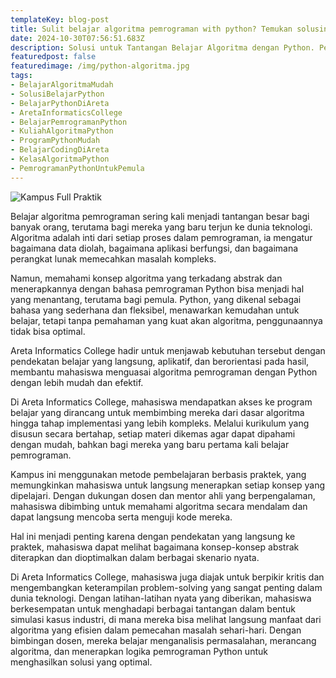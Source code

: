 ```yaml
---
templateKey: blog-post
title: Sulit belajar algoritma pemrograman with python? Temukan solusinya di Areta Informatics College.
date: 2024-10-30T07:56:51.683Z
description: Solusi untuk Tantangan Belajar Algoritma dengan Python. Pengajaran Full Praktek dan Pembelajaran Terstruktur di Areta Informatics College untuk Menguasai Konsep Pemrograman secara Mendalam.
featuredpost: false
featuredimage: /img/python-algoritma.jpg
tags:
- BelajarAlgoritmaMudah		
- SolusiBelajarPython		
- BelajarPythonDiAreta		
- AretaInformaticsCollege		
- BelajarPemrogramanPython		
- KuliahAlgoritmaPython		
- ProgramPythonMudah		
- BelajarCodingDiAreta		
- KelasAlgoritmaPython		
- PemrogramanPythonUntukPemula		
---   
```


![Kampus Full Praktik](/img/python-algoritma.jpg "Kampus Full Praktik")

Belajar algoritma pemrograman sering kali menjadi tantangan besar bagi banyak orang, terutama bagi mereka yang baru terjun ke dunia teknologi. Algoritma adalah inti dari setiap proses dalam pemrograman, ia mengatur bagaimana data diolah, bagaimana aplikasi berfungsi, dan bagaimana perangkat lunak memecahkan masalah kompleks.																								
																								
Namun, memahami konsep algoritma yang terkadang abstrak dan menerapkannya dengan bahasa pemrograman Python bisa menjadi hal yang menantang, terutama bagi pemula. Python, yang dikenal sebagai bahasa yang sederhana dan fleksibel, menawarkan kemudahan untuk belajar, tetapi tanpa pemahaman yang kuat akan algoritma, penggunaannya tidak bisa optimal.																								
																								
Areta Informatics College hadir untuk menjawab kebutuhan tersebut dengan pendekatan belajar yang langsung, aplikatif, dan berorientasi pada hasil, membantu mahasiswa menguasai algoritma pemrograman dengan Python dengan lebih mudah dan efektif.																								
																								
Di Areta Informatics College, mahasiswa mendapatkan akses ke program belajar yang dirancang untuk membimbing mereka dari dasar algoritma hingga tahap implementasi yang lebih kompleks. Melalui kurikulum yang disusun secara bertahap, setiap materi dikemas agar dapat dipahami dengan mudah, bahkan bagi mereka yang baru pertama kali belajar pemrograman.																								
																								
Kampus ini menggunakan metode pembelajaran berbasis praktek, yang memungkinkan mahasiswa untuk langsung menerapkan setiap konsep yang dipelajari. Dengan dukungan dosen dan mentor ahli yang berpengalaman, mahasiswa dibimbing untuk memahami algoritma secara mendalam dan dapat langsung mencoba serta menguji kode mereka.																								
																								
Hal ini menjadi penting karena dengan pendekatan yang langsung ke praktek, mahasiswa dapat melihat bagaimana konsep-konsep abstrak diterapkan dan dioptimalkan dalam berbagai skenario nyata.																								
																								
Di Areta Informatics College, mahasiswa juga diajak untuk berpikir kritis dan mengembangkan keterampilan problem-solving yang sangat penting dalam dunia teknologi. Dengan latihan-latihan nyata yang diberikan, mahasiswa berkesempatan untuk menghadapi berbagai tantangan dalam bentuk simulasi kasus industri, di mana mereka bisa melihat langsung manfaat dari algoritma yang efisien dalam pemecahan masalah sehari-hari. Dengan bimbingan dosen, mereka belajar menganalisis permasalahan, merancang algoritma, dan menerapkan logika pemrograman Python untuk menghasilkan solusi yang optimal.																					